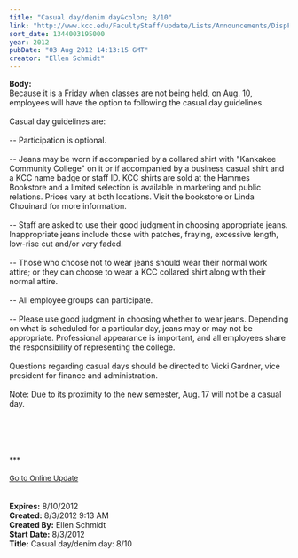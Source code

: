 ```yaml
---
title: "Casual day/denim day&colon; 8/10"
link: "http://www.kcc.edu/FacultyStaff/update/Lists/Announcements/DispForm.aspx?ID=770"
sort_date: 1344003195000
year: 2012
pubDate: "03 Aug 2012 14:13:15 GMT"
creator: "Ellen Schmidt"
---
```


<div><b>Body:</b> <div class="ExternalClassD4A92454EBE54DD6B2878AD8EC0E7B1C"><div>Because it is a Friday when classes are not being held, on Aug. 10, employees will have the option to following the casual day guidelines.<br /> <br />Casual day guidelines are: <br /> <br />-- Participation is optional.<br /> <br />-- Jeans may be worn if accompanied by a collared shirt with &quot;Kankakee Community College&quot; on it or if accompanied by a business casual shirt and a KCC name badge or staff ID. KCC shirts are sold at the Hammes Bookstore and a limited selection is available in marketing and public relations. Prices vary at both locations. Visit the bookstore or Linda Chouinard for more information.</div>
<div> </div>
<div>-- Staff are asked to use their good judgment in choosing appropriate jeans. Inappropriate jeans include those with patches, fraying, excessive length, low-rise cut and/or very faded. </div>
<div> </div>
<div>-- Those who choose not to wear jeans should wear their normal work attire; or they can choose to wear a KCC collared shirt along with their normal attire. </div>
<div> </div>
<div>-- All employee groups can participate. </div>
<div> </div>
<div>-- Please use good judgment in choosing whether to wear jeans. Depending on what is scheduled for a particular day, jeans may or may not be appropriate. Professional appearance is important, and all employees share the responsibility of representing the college. <br /> <br />Questions regarding casual days should be directed to Vicki Gardner, vice president for finance and administration.</div>
<div> </div>
<div>Note: Due to its proximity to the new semester, Aug. 17 will not be a casual day.</div>
<div><br /> 
<div> </div>
<div> </div>
<div> </div>
<div>
<div><font size="2">***</font></div>
<div><font size="2"></font> </div>
<div><a href="/FacultyStaff/update/Pages/dailyupdate.aspx"><font size="2">Go to Online Update</font></a></div>
<div><font size="2"></font> </div></div><br /></div></div></div>
<div><b>Expires:</b> 8/10/2012</div>
<div><b>Created:</b> 8/3/2012 9:13 AM</div>
<div><b>Created By:</b> Ellen Schmidt</div>
<div><b>Start Date:</b> 8/3/2012</div>
<div><b>Title:</b> Casual day/denim day: 8/10</div>
